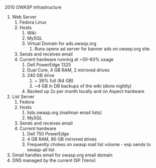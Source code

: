 2010 OWASP Infrastructure

1.  Web Server
    1.  Fedora Linux
    2.  Hosts
        1.  Wiki
        2.  MySQL
        3.  Virtual Domain for ads.owasp.org
            1.  Runs openx ad server for banner ads on owasp.org site.
    3.  Sends and receives email
    4.  Current hardware running at \~50-60% usage
        1.  Dell PowerEdge 1325
        2.  Dual Core, 4 GB RAM, 2 mirrored drives
        3.  240 GB drive
            1.  \~ 39% full (84 GB)
            2.  \~4 GB in DB backups of the wiki (done nightly)
        4.  Backed up 2x per month locally and on Aspect hardware
2.  List Server
    1.  Fedora
    2.  Hosts
        1.  lists.owasp.org (mailman email lists)
        2.  MySQL
    3.  Sends and receives email
    4.  Current hardware
        1.  Dell 750 PowerEdge
        2.  4 GB RAM, 80 GB mirrored drives
        3.  Frequently chokes on owasp mail list volume - esp sends to
            owasp-all list
3.  Gmail handles email for owasp.org email domain
4.  DNS managed by the current ISP (Verio)